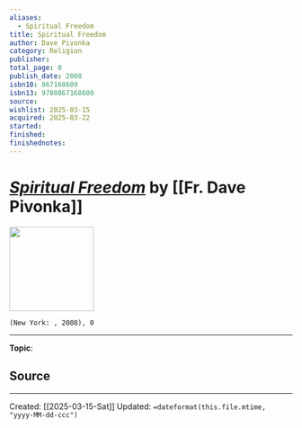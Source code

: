 ```yaml
---
aliases:
  - Spiritual Freedom
title: Spiritual Freedom
author: Dave Pivonka
category: Religion
publisher: 
total_page: 0
publish_date: 2008
isbn10: 867168609
isbn13: 9780867168600
source: 
wishlist: 2025-03-15
acquired: 2025-03-22
started: 
finished: 
finishednotes:
---
```

# *[Spiritual Freedom]()* by [[Fr. Dave Pivonka]]

<img src="http://books.google.com/books/content?id=49ibIgAACAAJ&printsec=frontcover&img=1&zoom=1&source=gbs_api" width=150>

`(New York: , 2008), 0`



--- 
**Topic**: 

**Source**
- 
 ---
Created: [[2025-03-15-Sat]]
Updated: `=dateformat(this.file.mtime, "yyyy-MM-dd-ccc")`